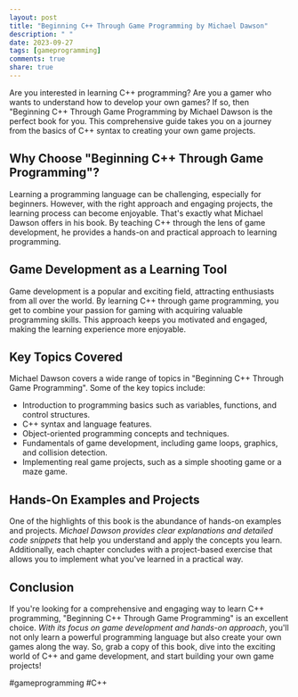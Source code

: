 ```yaml
---
layout: post
title: "Beginning C++ Through Game Programming by Michael Dawson"
description: " "
date: 2023-09-27
tags: [gameprogramming]
comments: true
share: true
---
```


Are you interested in learning C++ programming? Are you a gamer who wants to understand how to develop your own games? If so, then "Beginning C++ Through Game Programming by Michael Dawson is the perfect book for you. This comprehensive guide takes you on a journey from the basics of C++ syntax to creating your own game projects.

## Why Choose "Beginning C++ Through Game Programming"?

Learning a programming language can be challenging, especially for beginners. However, with the right approach and engaging projects, the learning process can become enjoyable. That's exactly what Michael Dawson offers in his book. By teaching C++ through the lens of game development, he provides a hands-on and practical approach to learning programming.

## Game Development as a Learning Tool

Game development is a popular and exciting field, attracting enthusiasts from all over the world. By learning C++ through game programming, you get to combine your passion for gaming with acquiring valuable programming skills. This approach keeps you motivated and engaged, making the learning experience more enjoyable.

## Key Topics Covered

Michael Dawson covers a wide range of topics in "Beginning C++ Through Game Programming". Some of the key topics include:

- Introduction to programming basics such as variables, functions, and control structures.
- C++ syntax and language features.
- Object-oriented programming concepts and techniques.
- Fundamentals of game development, including game loops, graphics, and collision detection.
- Implementing real game projects, such as a simple shooting game or a maze game.

## Hands-On Examples and Projects

One of the highlights of this book is the abundance of hands-on examples and projects. *Michael Dawson provides clear explanations and detailed code snippets* that help you understand and apply the concepts you learn. Additionally, each chapter concludes with a project-based exercise that allows you to implement what you've learned in a practical way.

## Conclusion

If you're looking for a comprehensive and engaging way to learn C++ programming, "Beginning C++ Through Game Programming" is an excellent choice. *With its focus on game development and hands-on approach*, you'll not only learn a powerful programming language but also create your own games along the way. So, grab a copy of this book, dive into the exciting world of C++ and game development, and start building your own game projects!

#gameprogramming #C++